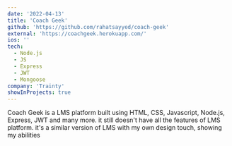 ```yaml
---
date: '2022-04-13'
title: 'Coach Geek'
github: 'https://github.com/rahatsayyed/coach-geek'
external: 'https://coachgeek.herokuapp.com/'
ios: ''
tech:
  - Node.js
  - JS
  - Express
  - JWT
  - Mongoose
company: 'Trainty'
showInProjects: true
---
```


Coach Geek is a LMS platform built using HTML, CSS, Javascript, Node.js, Express, JWT and many more. it still doesn't have all the features of LMS platform. it's a similar version of LMS with my own design touch, showing my abilities
